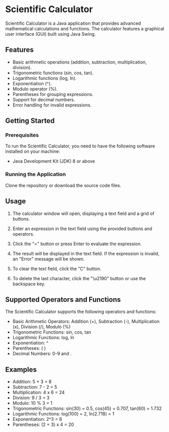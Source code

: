 
# Scientific Calculator

Scientific Calculator is a Java application that provides advanced mathematical calculations and functions. The calculator features a graphical user interface (GUI) built using Java Swing.

## Features

- Basic arithmetic operations (addition, subtraction, multiplication, division).
- Trigonometric functions (sin, cos, tan).
- Logarithmic functions (log, ln).
- Exponentiation (^).
- Modulo operator (%).
- Parentheses for grouping expressions.
- Support for decimal numbers.
- Error handling for invalid expressions.

## Getting Started

### Prerequisites

To run the Scientific Calculator, you need to have the following software installed on your machine:

- Java Development Kit (JDK) 8 or above

### Running the Application

  Clone the repository or download the source code files.
## Usage
1. The calculator window will open, displaying a text field and a grid of buttons.

2. Enter an expression in the text field using the provided buttons and operators.

3. Click the "=" button or press Enter to evaluate the expression.

4. The result will be displayed in the text field. If the expression is invalid, an "Error" message will be shown.

5. To clear the text field, click the "C" button.

6. To delete the last character, click the "\u2190" button or use the backspace key.

## Supported Operators and Functions
The Scientific Calculator supports the following operators and functions:

- Basic Arithmetic Operators: Addition (+), Subtraction (-), Multiplication (x), Division (/), Modulo (%)
- Trigonometric Functions: sin, cos, tan
- Logarithmic Functions: log, ln
- Exponentiation: ^
- Parentheses: ( )
- Decimal Numbers: 0-9 and .

## Examples
- Addition: 5 + 3 = 8
- Subtraction: 7 - 2 = 5
- Multiplication: 4 x 6 = 24
- Division: 9 / 3 = 3
- Modulo: 10 % 3 = 1
- Trigonometric Functions: sin(30) = 0.5, cos(45) = 0.707, tan(60) = 1.732
- Logarithmic Functions: log(100) = 2, ln(2.718) = 1
- Exponentiation: 2^3 = 8
- Parentheses: (2 + 3) x 4 = 20


